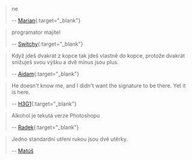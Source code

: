 > ne
>
> -- [Marian](https://twitter.com/MarianSamal){:target="_blank"}

> programator majitel
>
> -- [Switchy](https://steamcommunity.com/id/h0v3n){:target="_blank"}

> Když jdeš dvakrát z kopce tak jdeš vlastně do kopce, protože dvakrát snižuješ svou výšku a dvě mínus jsou plus.
>
> -- [Aidam](https://steamcommunity.com/id/theCaseus/){:target="_blank"}

> He doesn't know me, and I didn't want the signature to be there. Yet it is here.
>
> -- [H3G1](https://www.youtube.com/watch?v=dQw4w9WgXcQ){:target="_blank"}

> Alkohol je tekutá verze Photoshopu
>
> -- [Radek](https://www.instagram.com/radeks.exe/){:target="_blank"}

> Jedno standardní utření rukou jsou dvě utěrky.
> 
> -- [Matúš](https://mat.uush.cz/)
